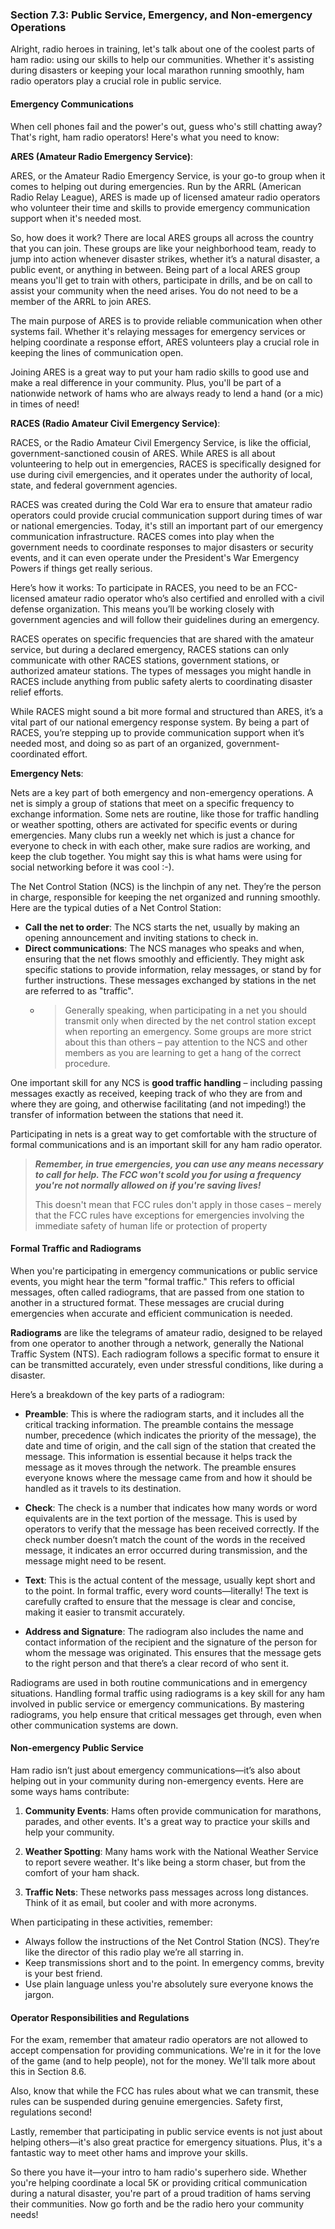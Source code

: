 
### Section 7.3: Public Service, Emergency, and Non-emergency Operations

Alright, radio heroes in training, let's talk about one of the coolest parts of ham radio: using our skills to help our communities. Whether it's assisting during disasters or keeping your local marathon running smoothly, ham radio operators play a crucial role in public service.

#### Emergency Communications

When cell phones fail and the power's out, guess who's still chatting away? That's right, ham radio operators! Here's what you need to know:

**ARES (Amateur Radio Emergency Service)**:

ARES, or the Amateur Radio Emergency Service, is your go-to group when it comes to helping out during emergencies. Run by the ARRL (American Radio Relay League), ARES is made up of licensed amateur radio operators who volunteer their time and skills to provide emergency communication support when it's needed most.

So, how does it work? There are local ARES groups all across the country that you can join. These groups are like your neighborhood team, ready to jump into action whenever disaster strikes, whether it’s a natural disaster, a public event, or anything in between. Being part of a local ARES group means you'll get to train with others, participate in drills, and be on call to assist your community when the need arises. You do not need to be a member of the ARRL to join ARES.

The main purpose of ARES is to provide reliable communication when other systems fail. Whether it's relaying messages for emergency services or helping coordinate a response effort, ARES volunteers play a crucial role in keeping the lines of communication open.

Joining ARES is a great way to put your ham radio skills to good use and make a real difference in your community. Plus, you'll be part of a nationwide network of hams who are always ready to lend a hand (or a mic) in times of need!

**RACES (Radio Amateur Civil Emergency Service)**: 

RACES, or the Radio Amateur Civil Emergency Service, is like the official, government-sanctioned cousin of ARES. While ARES is all about volunteering to help out in emergencies, RACES is specifically designed for use during civil emergencies, and it operates under the authority of local, state, and federal government agencies.

RACES was created during the Cold War era to ensure that amateur radio operators could provide crucial communication support during times of war or national emergencies. Today, it's still an important part of our emergency communication infrastructure. RACES comes into play when the government needs to coordinate responses to major disasters or security events, and it can even operate under the President's War Emergency Powers if things get really serious.

Here’s how it works: To participate in RACES, you need to be an FCC-licensed amateur radio operator who’s also certified and enrolled with a civil defense organization. This means you’ll be working closely with government agencies and will follow their guidelines during an emergency.

RACES operates on specific frequencies that are shared with the amateur service, but during a declared emergency, RACES stations can only communicate with other RACES stations, government stations, or authorized amateur stations. The types of messages you might handle in RACES include anything from public safety alerts to coordinating disaster relief efforts.

While RACES might sound a bit more formal and structured than ARES, it’s a vital part of our national emergency response system. By being a part of RACES, you’re stepping up to provide communication support when it’s needed most, and doing so as part of an organized, government-coordinated effort.

**Emergency Nets**:

Nets are a key part of both emergency and non-emergency operations. A net is simply a group of stations that meet on a specific frequency to exchange information. Some nets are routine, like those for traffic handling or weather spotting, others are activated for specific events or during emergencies. Many clubs run a weekly net which is just a chance for everyone to check in with each other, make sure radios are working, and keep the club together. You might say this is what hams were using for social networking before it was cool :-).

The Net Control Station (NCS) is the linchpin of any net. They’re the person in charge, responsible for keeping the net organized and running smoothly. Here are the typical duties of a Net Control Station:

- **Call the net to order**: The NCS starts the net, usually by making an opening announcement and inviting stations to check in.
- **Direct communications**: The NCS manages who speaks and when, ensuring that the net flows smoothly and efficiently. They might ask specific stations to provide information, relay messages, or stand by for further instructions. These messages exchanged by stations in the net are referred to as "traffic".
  - >Generally speaking, when participating in a net you should transmit only when directed by the net control station except when reporting an emergency. Some groups are more strict about this than others – pay attention to the NCS and other members as you are learning to get a hang of the correct procedure.

One important skill for any NCS is **good traffic handling** – including passing messages exactly as received, keeping track of who they are from and where they are going, and otherwise facilitating (and not impeding!) the transfer of information between the stations that need it.

Participating in nets is a great way to get comfortable with the structure of formal communications and is an important skill for any ham radio operator.

> ***Remember, in true emergencies, you can use any means necessary to call for help. The FCC won't scold you for using a frequency you're not normally allowed on if you're saving lives!***
>
> This doesn't mean that FCC rules don't apply in those cases – merely that the FCC rules have exceptions for emergencies involving the immediate safety of human life or protection of property

#### Formal Traffic and Radiograms

When you're participating in emergency communications or public service events, you might hear the term "formal traffic." This refers to official messages, often called radiograms, that are passed from one station to another in a structured format. These messages are crucial during emergencies when accurate and efficient communication is needed.

**Radiograms** are like the telegrams of amateur radio, designed to be relayed from one operator to another through a network, generally the National Traffic System (NTS). Each radiogram follows a specific format to ensure it can be transmitted accurately, even under stressful conditions, like during a disaster.

Here’s a breakdown of the key parts of a radiogram:

- **Preamble**: This is where the radiogram starts, and it includes all the critical tracking information. The preamble contains the message number, precedence (which indicates the priority of the message), the date and time of origin, and the call sign of the station that created the message. This information is essential because it helps track the message as it moves through the network. The preamble ensures everyone knows where the message came from and how it should be handled as it travels to its destination.

- **Check**: The check is a number that indicates how many words or word equivalents are in the text portion of the message. This is used by operators to verify that the message has been received correctly. If the check number doesn’t match the count of the words in the received message, it indicates an error occurred during transmission, and the message might need to be resent.

- **Text**: This is the actual content of the message, usually kept short and to the point. In formal traffic, every word counts—literally! The text is carefully crafted to ensure that the message is clear and concise, making it easier to transmit accurately.

- **Address and Signature**: The radiogram also includes the name and contact information of the recipient and the signature of the person for whom the message was originated. This ensures that the message gets to the right person and that there’s a clear record of who sent it.

Radiograms are used in both routine communications and in emergency situations. Handling formal traffic using radiograms is a key skill for any ham involved in public service or emergency communications. By mastering radiograms, you help ensure that critical messages get through, even when other communication systems are down.

#### Non-emergency Public Service

Ham radio isn’t just about emergency communications—it’s also about helping out in your community during non-emergency events. Here are some ways hams contribute:

1. **Community Events**: Hams often provide communication for marathons, parades, and other events. It's a great way to practice your skills and help your community.

2. **Weather Spotting**: Many hams work with the National Weather Service to report severe weather. It's like being a storm chaser, but from the comfort of your ham shack.

3. **Traffic Nets**: These networks pass messages across long distances. Think of it as email, but cooler and with more acronyms.

When participating in these activities, remember:

- Always follow the instructions of the Net Control Station (NCS). They’re like the director of this radio play we’re all starring in.
- Keep transmissions short and to the point. In emergency comms, brevity is your best friend.
- Use plain language unless you're absolutely sure everyone knows the jargon.

#### Operator Responsibilities and Regulations

For the exam, remember that amateur radio operators are not allowed to accept compensation for providing communications. We're in it for the love of the game (and to help people), not for the money. We'll talk more about this in Section 8.6.

Also, know that while the FCC has rules about what we can transmit, these rules can be suspended during genuine emergencies. Safety first, regulations second!

Lastly, remember that participating in public service events is not just about helping others—it's also great practice for emergency situations. Plus, it's a fantastic way to meet other hams and improve your skills.

So there you have it—your intro to ham radio's superhero side. Whether you're helping coordinate a local 5K or providing critical communication during a natural disaster, you're part of a proud tradition of hams serving their communities. Now go forth and be the radio hero your community needs!
